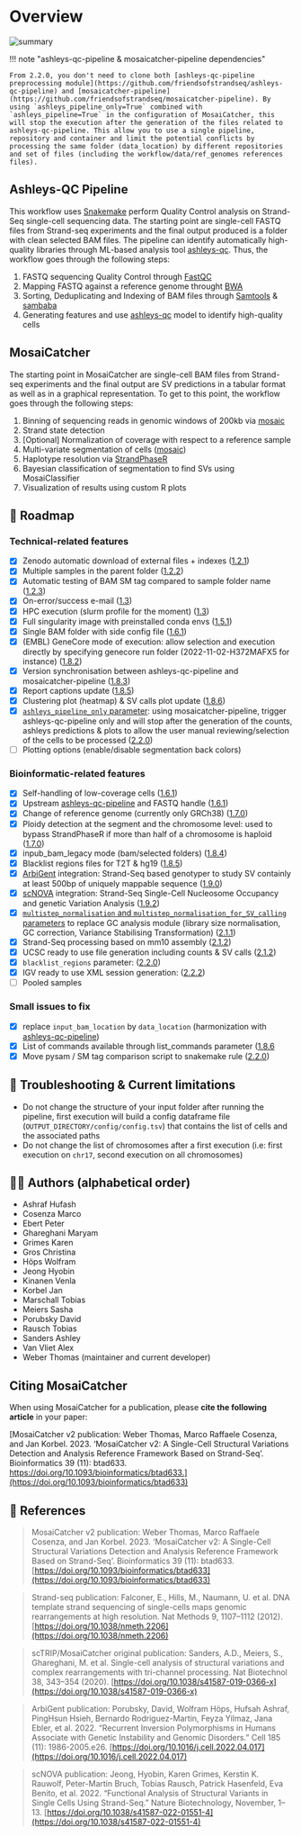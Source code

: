 
# Overview 

![summary](images/figure_pipeline.png)

!!! note "ashleys-qc-pipeline & mosaicatcher-pipeline dependencies"

    From 2.2.0, you don't need to clone both [ashleys-qc-pipeline preprocessing module](https://github.com/friendsofstrandseq/ashleys-qc-pipeline) and [mosaicatcher-pipeline](https://github.com/friendsofstrandseq/mosaicatcher-pipeline). By using `ashleys_pipeline_only=True` combined with `ashleys_pipeline=True` in the configuration of MosaiCatcher, this will stop the execution after the generation of the files related to ashleys-qc-pipeline. This allow you to use a single pipeline, repository and container and limit the potential conflicts by processing the same folder (data_location) by different repositories and set of files (including the workflow/data/ref_genomes references files).

## Ashleys-QC Pipeline

This workflow uses [Snakemake](https://github.com/snakemake/snakemake) perform Quality Control analysis on Strand-Seq single-cell
sequencing data. The starting point are single-cell FASTQ files from Strand-seq experiments and the final output produced is a folder with clean selected BAM files. The pipeline can identify automatically high-quality libraries through ML-based analysis tool [ashleys-qc](https://github.com/friendsofstrandseq/ashleys-qc). Thus, the workflow goes through the following steps:

1. FASTQ sequencing Quality Control through [FastQC](https://www.bioinformatics.babraham.ac.uk/projects/fastqc/)
2. Mapping FASTQ against a reference genome throught [BWA](http://bio-bwa.sourceforge.net/)
3. Sorting, Deduplicating and Indexing of BAM files through [Samtools](http://www.htslib.org/) & [sambaba](https://lomereiter.github.io/sambamba/docs/sambamba-view.html)
4. Generating features and use [ashleys-qc](https://github.com/friendsofstrandseq/ashleys-qc) model to identify high-quality cells




## MosaiCatcher


The starting point in MosaiCatcher are single-cell
BAM files from Strand-seq experiments and the final output are SV predictions in
a tabular format as well as in a graphical representation. To get to this point,
the workflow goes through the following steps:

1. Binning of sequencing reads in genomic windows of 200kb via [mosaic](https://github.com/friendsofstrandseq/mosaicatcher)
2. Strand state detection
3. [Optional] Normalization of coverage with respect to a reference sample
4. Multi-variate segmentation of cells ([mosaic](https://github.com/friendsofstrandseq/mosaicatcher))
5. Haplotype resolution via [StrandPhaseR](https://github.com/daewoooo/StrandPhaseR)
6. Bayesian classification of segmentation to find SVs using MosaiClassifier
7. Visualization of results using custom R plots



## 📆 Roadmap

### Technical-related features

- [x] Zenodo automatic download of external files + indexes ([1.2.1](https://github.com/friendsofstrandseq/mosaicatcher-pipeline/releases/tag/1.2.1))
- [x] Multiple samples in the parent folder ([1.2.2](https://github.com/friendsofstrandseq/mosaicatcher-pipeline/releases/tag/1.2.2))
- [x] Automatic testing of BAM SM tag compared to sample folder name ([1.2.3](https://github.com/friendsofstrandseq/mosaicatcher-pipeline/releases/tag/1.2.3))
- [x] On-error/success e-mail ([1.3](https://github.com/friendsofstrandseq/mosaicatcher-pipeline/releases/tag/1.3))
- [x] HPC execution (slurm profile for the moment) ([1.3](https://github.com/friendsofstrandseq/mosaicatcher-pipeline/releases/tag/1.3))
- [x] Full singularity image with preinstalled conda envs ([1.5.1](https://github.com/friendsofstrandseq/mosaicatcher-pipeline/releases/tag/1.5.1))
- [x] Single BAM folder with side config file ([1.6.1](https://github.com/friendsofstrandseq/mosaicatcher-pipeline/releases/tag/1.6.1))
- [x] (EMBL) GeneCore mode of execution: allow selection and execution directly by specifying genecore run folder (2022-11-02-H372MAFX5 for instance) ([1.8.2](https://github.com/friendsofstrandseq/mosaicatcher-pipeline/releases/tag/1.8.2))
- [x] Version synchronisation between ashleys-qc-pipeline and mosaicatcher-pipeline ([1.8.3](https://github.com/friendsofstrandseq/mosaicatcher-pipeline/releases/tag/1.8.3))
- [x] Report captions update ([1.8.5](https://github.com/friendsofstrandseq/mosaicatcher-pipeline/releases/tag/1.8.5))
- [x] Clustering plot (heatmap) & SV calls plot update ([1.8.6](https://github.com/friendsofstrandseq/mosaicatcher-pipeline/releases/tag/1.8.6))
- [x] [`ashleys_pipeline_only` parameter](/docs/usage.md#usage): using mosaicatcher-pipeline, trigger ashleys-qc-pipeline only and will stop after the generation of the counts, ashleys predictions & plots to allow the user manual reviewing/selection of the cells to be processed ([2.2.0](https://github.com/friendsofstrandseq/mosaicatcher-pipeline/releases/tag/2.2.0))
- [ ] Plotting options (enable/disable segmentation back colors)

### Bioinformatic-related features

- [x] Self-handling of low-coverage cells ([1.6.1](https://github.com/friendsofstrandseq/mosaicatcher-pipeline/releases/tag/1.6.1))
- [x] Upstream [ashleys-qc-pipeline](https://github.com/friendsofstrandseq/ashleys-qc-pipeline.git) and FASTQ handle ([1.6.1](https://github.com/friendsofstrandseq/mosaicatcher-pipeline/releases/tag/1.6.1))
- [x] Change of reference genome (currently only GRCh38) ([1.7.0](https://github.com/friendsofstrandseq/mosaicatcher-pipeline/releases/tag/1.7.0))
- [x] Ploidy detection at the segment and the chromosome level: used to bypass StrandPhaseR if more than half of a chromosome is haploid ([1.7.0](https://github.com/friendsofstrandseq/mosaicatcher-pipeline/releases/tag/1.7.0))
- [x] inpub_bam_legacy mode (bam/selected folders) ([1.8.4](https://github.com/friendsofstrandseq/mosaicatcher-pipeline/releases/tag/1.8.4))
- [x] Blacklist regions files for T2T & hg19 ([1.8.5](https://github.com/friendsofstrandseq/mosaicatcher-pipeline/releases/tag/1.8.5))
- [x] [ArbiGent](/docs/usage.md#arbigent-mode-of-execution) integration: Strand-Seq based genotyper to study SV containly at least 500bp of uniquely mappable sequence ([1.9.0](https://github.com/friendsofstrandseq/mosaicatcher-pipeline/releases/tag/1.9.0))
- [x] [scNOVA](/docs/usage.md#scnova-mode-of-execution) integration: Strand-Seq Single-Cell Nucleosome Occupancy and genetic Variation Analysis ([1.9.2](https://github.com/friendsofstrandseq/mosaicatcher-pipeline/releases/tag/1.9.2))
- [x] [`multistep_normalisation` and `multistep_normalisation_for_SV_calling` parameters](/docs/usage.md#multistep-normalisation) to replace GC analysis module (library size normalisation, GC correction, Variance Stabilising Transformation) ([2.1.1](https://github.com/friendsofstrandseq/mosaicatcher-pipeline/releases/tag/2.1.1))
- [x] Strand-Seq processing based on mm10 assembly ([2.1.2](https://github.com/friendsofstrandseq/mosaicatcher-pipeline/releases/tag/2.1.2))
- [x] UCSC ready to use file generation including counts & SV calls ([2.1.2](https://github.com/friendsofstrandseq/mosaicatcher-pipeline/releases/tag/2.1.2))
- [x] `blacklist_regions` parameter: ([2.2.0](https://github.com/friendsofstrandseq/mosaicatcher-pipeline/releases/tag/2.2.0))
- [x] IGV ready to use XML session generation: ([2.2.2](https://github.com/friendsofstrandseq/mosaicatcher-pipeline/releases/tag/2.2.2))
- [ ] Pooled samples

### Small issues to fix

- [x] replace `input_bam_location` by `data_location` (harmonization with [ashleys-qc-pipeline](https://github.com/friendsofstrandseq/ashleys-qc-pipeline.git))
- [x] List of commands available through list_commands parameter ([1.8.6](https://github.com/friendsofstrandseq/mosaicatcher-pipeline/releases/tag/1.8.6)
- [x] Move pysam / SM tag comparison script to snakemake rule ([2.2.0](https://github.com/friendsofstrandseq/mosaicatcher-pipeline/releases/tag/2.2.0))

## 🛑 Troubleshooting & Current limitations

- Do not change the structure of your input folder after running the pipeline, first execution will build a config dataframe file (`OUTPUT_DIRECTORY/config/config.tsv`) that contains the list of cells and the associated paths
- Do not change the list of chromosomes after a first execution (i.e: first execution on `chr17`, second execution on all chromosomes)

## 💂‍♂️ Authors (alphabetical order)

- Ashraf Hufash
- Cosenza Marco
- Ebert Peter
- Ghareghani Maryam
- Grimes Karen
- Gros Christina
- Höps Wolfram
- Jeong Hyobin
- Kinanen Venla
- Korbel Jan
- Marschall Tobias
- Meiers Sasha
- Porubsky David
- Rausch Tobias
- Sanders Ashley
- Van Vliet Alex
- Weber Thomas (maintainer and current developer)


## Citing MosaiCatcher

When using MosaiCatcher for a publication, please **cite the following article** in your paper:

[MosaiCatcher v2 publication: Weber Thomas, Marco Raffaele Cosenza, and Jan Korbel. 2023. ‘MosaiCatcher v2: A Single-Cell Structural Variations Detection and Analysis Reference Framework Based on Strand-Seq’. Bioinformatics 39 (11): btad633. https://doi.org/10.1093/bioinformatics/btad633.](https://doi.org/10.1093/bioinformatics/btad633)

## 📕 References

> MosaiCatcher v2 publication: Weber Thomas, Marco Raffaele Cosenza, and Jan Korbel. 2023. ‘MosaiCatcher v2: A Single-Cell Structural Variations Detection and Analysis Reference Framework Based on Strand-Seq’. Bioinformatics 39 (11): btad633. [https://doi.org/10.1093/bioinformatics/btad633](https://doi.org/10.1093/bioinformatics/btad633)

> Strand-seq publication: Falconer, E., Hills, M., Naumann, U. et al. DNA template strand sequencing of single-cells maps genomic rearrangements at high resolution. Nat Methods 9, 1107–1112 (2012). [https://doi.org/10.1038/nmeth.2206](https://doi.org/10.1038/nmeth.2206)

> scTRIP/MosaiCatcher original publication: Sanders, A.D., Meiers, S., Ghareghani, M. et al. Single-cell analysis of structural variations and complex rearrangements with tri-channel processing. Nat Biotechnol 38, 343–354 (2020). [https://doi.org/10.1038/s41587-019-0366-x](https://doi.org/10.1038/s41587-019-0366-x)

> ArbiGent publication: Porubsky, David, Wolfram Höps, Hufsah Ashraf, PingHsun Hsieh, Bernardo Rodriguez-Martin, Feyza Yilmaz, Jana Ebler, et al. 2022. “Recurrent Inversion Polymorphisms in Humans Associate with Genetic Instability and Genomic Disorders.” Cell 185 (11): 1986-2005.e26. [https://doi.org/10.1016/j.cell.2022.04.017](https://doi.org/10.1016/j.cell.2022.04.017)

> scNOVA publication: Jeong, Hyobin, Karen Grimes, Kerstin K. Rauwolf, Peter-Martin Bruch, Tobias Rausch, Patrick Hasenfeld, Eva Benito, et al. 2022. “Functional Analysis of Structural Variants in Single Cells Using Strand-Seq.” Nature Biotechnology, November, 1–13. [https://doi.org/10.1038/s41587-022-01551-4](https://doi.org/10.1038/s41587-022-01551-4)
